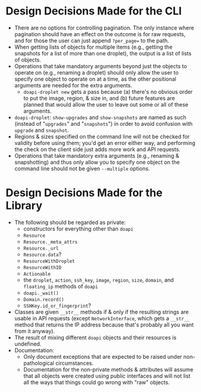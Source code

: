 # Design Decisions Made for the CLI

- There are no options for controlling pagination.  The only instance where
  pagination should have an effect on the outcome is for raw requests, and for
  those the user can just append `?per_page=` to the path.
- When getting lists of objects for multiple items (e.g., getting the snapshots
  for a list of more than one droplet), the output is a list of lists of
  objects.
- Operations that take mandatory arguments beyond just the objects to operate
  on (e.g., renaming a droplet) should only allow the user to specify one
  object to operate on at a time, as the other positional arguments are needed
  for the extra arguments.
    - `doapi-droplet new` gets a pass because (a) there's no obvious order to
      put the image, region, & size in, and (b) future features are planned
      that would allow the user to leave out some or all of these arguments.
- `doapi-droplet`: `show-upgrades` and `show-snapshots` are named as such
  (instead of "`upgrades`" and "`snapshots`") in order to avoid confusion with
  `upgrade` and `snapshot`.
- Regions & sizes specified on the command line will not be checked for
  validity before using them; you'd get an error either way, and performing the
  check on the client side just adds more work and API requests.
- Operations that take mandatory extra arguments (e.g., renaming &
  snapshotting) and thus only allow you to specify one object on the command
  line should not be given `--multiple` options.

# Design Decisions Made for the Library

- The following should be regarded as private:
    - constructors for everything other than `doapi`
    - `Resource`
    - `Resource._meta_attrs`
    - `Resource._url`
    - `Resource.data`?
    - `ResourceWithDroplet`
    - `ResourceWithID`
    - `Actionable`
    - the `droplet`, `action`, `ssh_key`, `image`, `region`, `size`, `domain`,
      and `floating_ip` methods of `doapi`
    - `doapi._wait()`
    - `Domain.record()`
    - `SSHKey.id_or_fingerprint`?
- Classes are given `__str__` methods if & only if the resulting strings are
  usable in API requests (except `NetworkInterface`, which gets a `__str__`
  method that returns the IP address because that's probably all you want from
  it anyway).
- The result of mixing different `doapi` objects and their resources is
  undefined.
- Documentation:
    - Only document exceptions that are expected to be raised under
      non-pathological circumstances.
    - Documentation for the non-private methods & attributes will assume that
      all objects were created using public interfaces and will not list all
      the ways that things could go wrong with "raw" objects.
